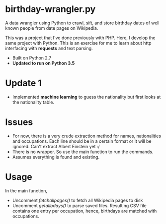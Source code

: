 # birthday-wrangler.py
A data wrangler using Python to crawl, sift, and store birthday dates of well known people from date pages on Wikipedia.

This was a project that I've done previously with PHP. Here, I develop the same project with Python. This is an exercise for me to learn about http interfacing with **requests** and text parsing.

* Built on Python 2.7
* **Updated to run on Python 3.5**

# Update 1
* Implemented **machine learning** to guess the nationality but first looks at the nationality table.

# Issues
* For now, there is a very crude extraction method for names, nationalities
  and occupations. Each line should be in a certain format or it will be ignored.
  Can't extract Albert Einstein yet :/
* There is no wrapper. So use the main function to run the commands.
* Assumes everything is found and existing.

# Usage
In the main function,

- Uncomment _fetchallpages()_ to fetch all Wikipedia pages to disk
- Uncomment _getallbdays()_ to parse saved files. Resulting CSV file contains
  one entry per occupation, hence, birthdays are matched with occupations.
